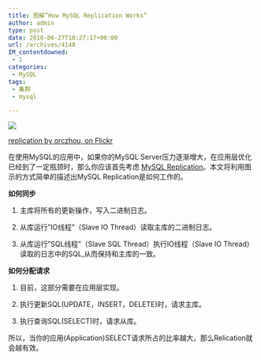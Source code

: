 ```yaml
---
title: 图解”How MySQL Replication Works”
author: admin
type: post
date: 2010-06-27T10:27:17+00:00
url: /archives/4148
IM_contentdowned:
 - 1
categories:
 - MySQL
tags:
 - 集群
 - mysql

---
```


[![](http://blog.haohtml.com/wp-content/uploads/2010/06/3455232156_dc09e11b22_o.jpg)](http://blog.haohtml.com/wp-content/uploads/2010/06/3455232156_dc09e11b22_o.jpg)

[replication by orczhou, on Flickr](http://www.flickr.com/photos/26825745@N06/3455232156/ "replication by orczhou, on Flickr")

在使用MySQL的应用中，如果你的MySQL Server压力逐渐增大，在应用层优化已经到了一定瓶颈时，那么你应该首先考虑 [MySQL Replication](http://dev.mysql.com/doc/refman/5.0/en/replication.html)。本文将利用图示的方式简单的描述出MySQL Replication是如何工作的。

**如何同步**

1. 主库将所有的更新操作，写入二进制日志。

2. 从库运行”IO线程”（Slave IO Thread）读取主库的二进制日志。

3. 从库运行”SQL线程”（Slave SQL Thread）执行IO线程（Slave IO Thread）读取的日志中的SQL,从而保持和主库的一致。


**如何分配请求**

1. 目前，这部分需要在应用层实现。

2. 执行更新SQL(UPDATE，INSERT，DELETE)时，请求主库。

3. 执行查询SQL(SELECT)时，请求从库。


所以，当你的应用(Application)SELECT请求所占的比率越大，那么Relication就会越有效。